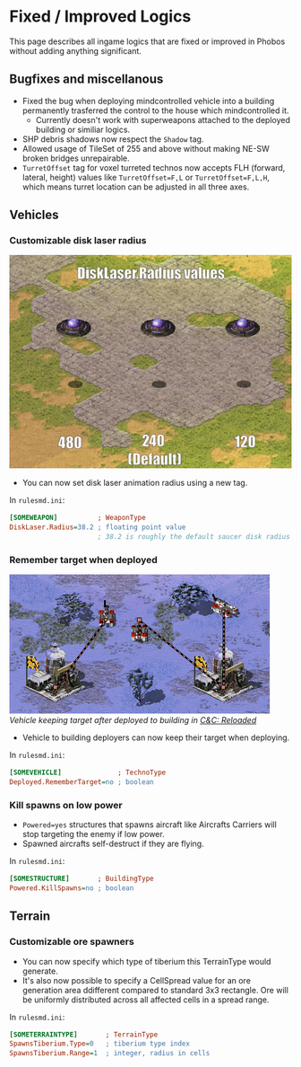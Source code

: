 # Fixed / Improved Logics

This page describes all ingame logics that are fixed or improved in Phobos without adding anything significant.

## Bugfixes and miscellanous

- Fixed the bug when deploying mindcontrolled vehicle into a building permanently trasferred the control to the house which mindcontrolled it.
  - Currently doesn't work with superweapons attached to the deployed building or similiar logics.
- SHP debris shadows now respect the `Shadow` tag.
- Allowed usage of TileSet of 255 and above without making NE-SW broken bridges unrepairable.
- `TurretOffset` tag for voxel turreted technos now accepts FLH (forward, lateral, height) values like `TurretOffset=F,L` or `TurretOffset=F,L,H`, which means turret location can be adjusted in all three axes.

## Vehicles

### Customizable disk laser radius

![image](_static/images/disklaser-radius-values-01.gif)  
- You can now set disk laser animation radius using a new tag.

In `rulesmd.ini`:
```ini
[SOMEWEAPON]          ; WeaponType
DiskLaser.Radius=38.2 ; floating point value
                      ; 38.2 is roughly the default saucer disk radius
```

### Remember target when deployed

![image](_static/images/remember-target-after-deploying-01.gif)  
*Vehicle keeping target after deployed to building in [C&C: Reloaded](https://www.moddb.com/mods/cncreloaded/)*

- Vehicle to building deployers can now keep their target when deploying.

In `rulesmd.ini`:
```ini
[SOMEVEHICLE]              ; TechnoType
Deployed.RememberTarget=no ; boolean
```

### Kill spawns on low power

- `Powered=yes` structures that spawns aircraft like Aircrafts Carriers will stop targeting the enemy if low power.
- Spawned aircrafts self-destruct if they are flying.

In `rulesmd.ini`:
```ini
[SOMESTRUCTURE]       ; BuildingType
Powered.KillSpawns=no ; boolean
```

## Terrain

### Customizable ore spawners

- You can now specify which type of tiberium this TerrainType would generate.
- It's also now possible to specify a CellSpread value for an ore generation area ddifferent compared to standard 3x3 rectangle. Ore will be uniformly distributed across all affected cells in a spread range.

In `rulesmd.ini`:
```ini
[SOMETERRAINTYPE]       ; TerrainType
SpawnsTiberium.Type=0   ; tiberium type index
SpawnsTiberium.Range=1  ; integer, radius in cells
```